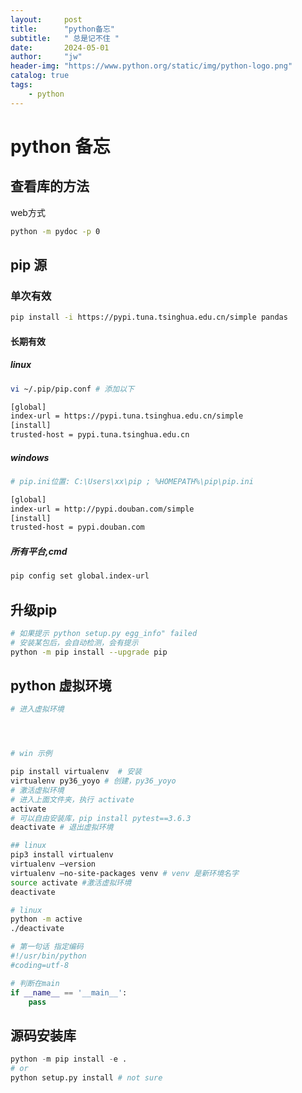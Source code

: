 ```yaml
---
layout:     post
title:      "python备忘"
subtitle:   " 总是记不住 "
date:       2024-05-01 
author:     "jw"
header-img: "https://www.python.org/static/img/python-logo.png"
catalog: true
tags:
    - python
---
```



# python 备忘

## 查看库的方法
web方式
```bash
python -m pydoc -p 0
```





## pip 源

### 单次有效
```bash
pip install -i https://pypi.tuna.tsinghua.edu.cn/simple pandas
```

#### 长期有效


##### linux
```bash
vi ~/.pip/pip.conf # 添加以下

[global]
index-url = https://pypi.tuna.tsinghua.edu.cn/simple
[install]
trusted-host = pypi.tuna.tsinghua.edu.cn
```

##### windows
```bash
# pip.ini位置: C:\Users\xx\pip ; %HOMEPATH%\pip\pip.ini

[global]
index-url = http://pypi.douban.com/simple
[install]
trusted-host = pypi.douban.com
```

##### 所有平台,cmd
```bash
pip config set global.index-url 
```


## 升级pip
```bash
# 如果提示 python setup.py egg_info" failed
# 安装某包后，会自动检测，会有提示
python -m pip install --upgrade pip
```

## python 虚拟环境

```bash
# 进入虚拟环境




# win 示例

pip install virtualenv  # 安装
virtualenv py36_yoyo # 创建，py36_yoyo 
# 激活虚拟环境
# 进入上面文件夹，执行 activate    
activate
# 可以自由安装库，pip install pytest==3.6.3
deactivate # 退出虚拟环境

## linux
pip3 install virtualenv
virtualenv —version
virtualenv —no-site-packages venv # venv 是新环境名字
source activate #激活虚拟环境
deactivate

# linux
python -m active
./deactivate
```



```python
# 第一句话 指定编码
#!/usr/bin/python
#coding=utf-8

# 判断在main
if __name__ == '__main__':
    pass

```


## 源码安装库
```python
python -m pip install -e .
# or
python setup.py install # not sure
```